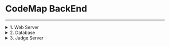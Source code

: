 # **CodeMap BackEnd**

-------------
<details>
<summary> 1. Web Server </summary>

>2022-07-20 
>> 1. 초기 프로젝트 생성
>> 2. DB,API 설계에 맞게 class 구조와 컨트롤러 구현
>> 3. Data-JPA 인터페이스 사용
>> 4. 로컬 DB(MySQL)과 연동 확인
>> 5. IntelliJ 내의 HTTP Client 플러그인 사용하여 API서버 작동 확인

</details>

<details>
<summary> 2. Database </summary>

// 일단 MySQL 사용 (필요따라 바꿔도 ㄱㅊ)

> MySQL Configuration
>> 1. `/src/main/resource/application.properties`
>> 2. ```
>>    spring.datasource.url=jdbc:mysql://<ip>:<port>/<table>?useSSL=false&useUnicode=true&serverTimezone=Asia/Seoul
>>    spring.datasource.username=<user_id>
>>    spring.datasource.password=<password>
>>    ```


- 테이블 생성 쿼리 

```
create table Algorithm(
 aid INT,
 title varchar(100),
 body varchar(10000),
 primary key(aid)
);

create table Contest(
   cid INT,
    title varchar(100),
    problemSet varchar(100),
    primary key(cid)
);

create table Problem(
   pid INT,
    cid INT,
    title varchar(100),
    memoryLimit INT,
    timeLimit float,
    body varchar(10000),
    primary key(pid)
);

create table Result(
   rid INT,
    pid INT,
    uid INT,
    executeTime float,
    usedMemory INT,
    result INT,
    usedLanguage INT,
    submitCode varchar(10000),
    submitDate datetime,
    primary key(rid)
);
```


</details>


<details>
<summary> 3. Judge Server </summary>

</details>



